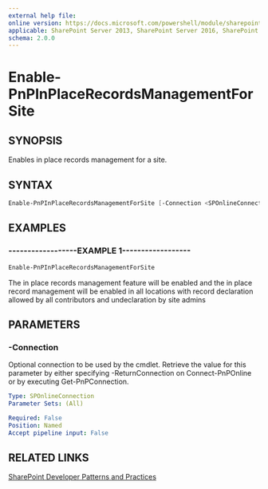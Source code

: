 ```yaml
---
external help file:
online version: https://docs.microsoft.com/powershell/module/sharepoint-pnp/enable-pnpinplacerecordsmanagementforsite
applicable: SharePoint Server 2013, SharePoint Server 2016, SharePoint Server 2019, SharePoint Online
schema: 2.0.0
---
```

# Enable-PnPInPlaceRecordsManagementForSite

## SYNOPSIS
Enables in place records management for a site.

## SYNTAX

```powershell
Enable-PnPInPlaceRecordsManagementForSite [-Connection <SPOnlineConnection>]
```

## EXAMPLES

### ------------------EXAMPLE 1------------------
```powershell
Enable-PnPInPlaceRecordsManagementForSite
```

The in place records management feature will be enabled and the in place record management will be enabled in all locations with record declaration allowed by all contributors and undeclaration by site admins

## PARAMETERS

### -Connection
Optional connection to be used by the cmdlet. Retrieve the value for this parameter by either specifying -ReturnConnection on Connect-PnPOnline or by executing Get-PnPConnection.

```yaml
Type: SPOnlineConnection
Parameter Sets: (All)

Required: False
Position: Named
Accept pipeline input: False
```

## RELATED LINKS

[SharePoint Developer Patterns and Practices](https://aka.ms/sppnp)
